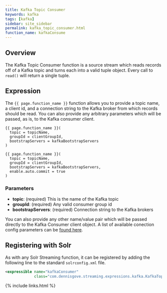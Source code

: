 ```yaml
---
title: Kafka Topic Consumer
keywords: kafka
tags: [kafka]
sidebar: site_sidebar
permalink: kafka_topic_consumer.html
function_name: kafkaConsume
---
```


## Overview

The Kafka Topic Consumer function is a source stream which reads records off of a Kafka topic and turns each into a valid tuple object. Every call to `read()` will return a single tuple.

## Expression

The `{{ page.function_name }}` function allows you to provide a topic name, a client id, and a connection string to the Kafka broker from which records should be read. You can also provide any arbitrary parameters which will be passed, as is, to the Kafka consumer client.

```
{{ page.function_name }}(
  topic = topicName,
  groupId = clientGroupId,
  bootstrapServers = kafkaBootstrapServers
)

{{ page.function_name }}(
  topic = topicName,
  groupId = clientGroupId,
  bootstrapServers = kafkaBootstrapServers,
  enable.auto.commit = true
)
```

### Parameters

* __topic__: (required) This is the name of the Kafka topic
* __groupId__: (required) Any valid consumer group id
* __bootstrapServers__: (required) Connection string to the Kafka brokers

You can also provide any other name/value pair which will be passed directly to the Kafka Consumer client object. A list of available conection config parameters can be [found here](https://kafka.apache.org/0101/documentation.html#connectconfigs).

## Registering with Solr

As with any Solr Streaming function, it can be registered by adding the following line to the standard `solrconfig.xml` file.

```xml
<expressible name="kafkaConsumer" 
             class="com.dennisgove.streaming.expressions.kafka.KafkaTopicConsumerStream"/>
```

{% include links.html %}
